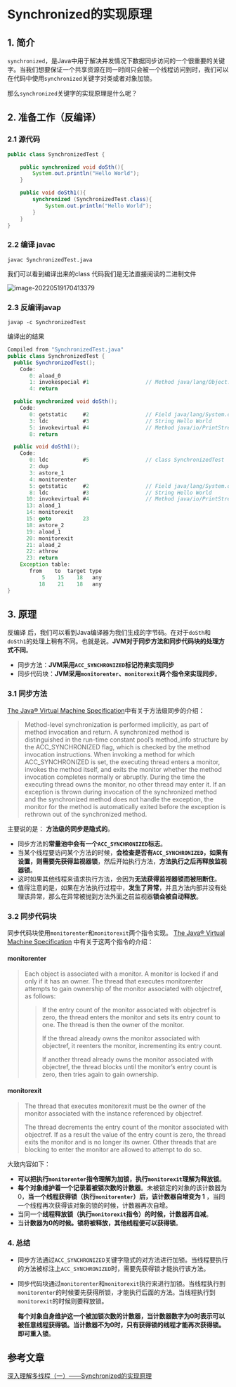 # Synchronized的实现原理

## 1. 简介

`synchronized`，是Java中用于解决并发情况下数据同步访问的一个很重要的关键字。当我们想要保证一个共享资源在同一时间只会被一个线程访问到时，我们可以在代码中使用`synchronized`关键字对类或者对象加锁。

那么`synchronized`关键字的实现原理是什么呢？

## 2. 准备工作（反编译）

### 2.1 源代码

```java
public class SynchronizedTest {

    public synchronized void doSth(){
        System.out.println("Hello World");
    }

    public void doSth1(){
        synchronized (SynchronizedTest.class){
            System.out.println("Hello World");
        }
    }
}
```

### 2.2 编译 javac

```
javac SynchronizedTest.java
```

我们可以看到编译出来的class 代码我们是无法直接阅读的二进制文件

![image-20220519170413379](https://zszblog.oss-cn-beijing.aliyuncs.com/zszblog/image-20220519170413379.png)

### 2.3 反编译javap

```
javap -c SynchronizedTest
```

编译出的结果

```java
Compiled from "SynchronizedTest.java"
public class SynchronizedTest {
  public SynchronizedTest();
    Code:
       0: aload_0
       1: invokespecial #1                  // Method java/lang/Object."<init>":()V
       4: return

  public synchronized void doSth();
    Code:
       0: getstatic     #2                  // Field java/lang/System.out:Ljava/io/PrintStream;
       3: ldc           #3                  // String Hello World
       5: invokevirtual #4                  // Method java/io/PrintStream.println:(Ljava/lang/String;)V
       8: return

  public void doSth1();
    Code:
       0: ldc           #5                  // class SynchronizedTest
       2: dup
       3: astore_1
       4: monitorenter
       5: getstatic     #2                  // Field java/lang/System.out:Ljava/io/PrintStream;
       8: ldc           #3                  // String Hello World
      10: invokevirtual #4                  // Method java/io/PrintStream.println:(Ljava/lang/String;)V
      13: aload_1
      14: monitorexit
      15: goto          23
      18: astore_2
      19: aload_1
      20: monitorexit
      21: aload_2
      22: athrow
      23: return
    Exception table:
       from    to  target type
           5    15    18   any
          18    21    18   any
}
```

## 3. 原理

反编译 后，我们可以看到Java编译器为我们生成的字节码。在对于`doSth`和`doSth1`的处理上稍有不同。也就是说。**JVM对于同步方法和同步代码块的处理方式不同**。

- 同步方法：**JVM采用`ACC_SYNCHRONIZED`标记符来实现同步**
- 同步代码块：**JVM采用`monitorenter`、`monitorexit`两个指令来实现同步**。

### 3.1 同步方法

[The Java® Virtual Machine Specification](https://docs.oracle.com/javase/specs/jvms/se8/html/jvms-2.html#jvms-2.11.10)中有关于方法级同步的介绍：

> Method-level synchronization is performed implicitly, as part of method invocation and return. A synchronized method is distinguished in the run-time constant pool’s method_info structure by the ACC_SYNCHRONIZED flag, which is checked by the method invocation instructions. When invoking a method for which ACC_SYNCHRONIZED is set, the executing thread enters a monitor, invokes the method itself, and exits the monitor whether the method invocation completes normally or abruptly. During the time the executing thread owns the monitor, no other thread may enter it. If an exception is thrown during invocation of the synchronized method and the synchronized method does not handle the exception, the monitor for the method is automatically exited before the exception is rethrown out of the synchronized method.

主要说的是： **方法级的同步是隐式的**。

- 同步方法的**常量池中会有一个`ACC_SYNCHRONIZED`标志**。
- 当某个线程要访问某个方法的时候，**会检查是否有`ACC_SYNCHRONIZED`，如果有设置，则需要先获得监视器锁**，然后开始执行方法，**方法执行之后再释放监视器锁**。
- 这时如果其他线程来请求执行方法，会因为**无法获得监视器锁而被阻断住**。
- 值得注意的是，如果在方法执行过程中，**发生了异常**，并且方法内部并没有处理该异常，那么在异常被抛到方法外面之前监视器**锁会被自动释放**。

### 3.2 同步代码块

同步代码块使用`monitorenter`和`monitorexit`两个指令实现。 [The Java® Virtual Machine Specification](https://docs.oracle.com/javase/specs/jvms/se8/html/jvms-6.html) 中有关于这两个指令的介绍：

#### monitorenter

> Each object is associated with a monitor. A monitor is locked if and only if it has an owner. The thread that executes monitorenter attempts to gain ownership of the monitor associated with objectref, as follows:
>
> > If the entry count of the monitor associated with objectref is zero, the thread enters the monitor and sets its entry count to one. The thread is then the owner of the monitor.
> >
> > If the thread already owns the monitor associated with objectref, it reenters the monitor, incrementing its entry count.
> >
> > If another thread already owns the monitor associated with objectref, the thread blocks until the monitor’s entry count is zero, then tries again to gain ownership.

#### monitorexit

> The thread that executes monitorexit must be the owner of the monitor associated with the instance referenced by objectref.
>
> The thread decrements the entry count of the monitor associated with objectref. If as a result the value of the entry count is zero, the thread exits the monitor and is no longer its owner. Other threads that are blocking to enter the monitor are allowed to attempt to do so.

大致内容如下： 

- **可以把执行`monitorenter`指令理解为加锁，执行`monitorexit`理解为释放锁**。
-  **每个对象维护着一个记录着被锁次数的计数器**。未被锁定的对象的该计数器为0，**当一个线程获得锁（执行`monitorenter`）后，该计数器自增变为 1** ，当同一个线程再次获得该对象的锁的时候，计数器再次自增。
- 当同一个**线程释放锁（执行`monitorexit`指令）的时候，计数器再自减**。
- 当**计数器为0的时候。锁将被释放，其他线程便可以获得锁**。

### 4. 总结

- 同步方法通过`ACC_SYNCHRONIZED`关键字隐式的对方法进行加锁。当线程要执行的方法被标注上`ACC_SYNCHRONIZED`时，需要先获得锁才能执行该方法。

- 同步代码块通过`monitorenter`和`monitorexit`执行来进行加锁。当线程执行到`monitorenter`的时候要先获得所锁，才能执行后面的方法。当线程执行到`monitorexit`的时候则要释放锁。

  **每个对象自身维护这一个被加锁次数的计数器，当计数器数字为0时表示可以被任意线程获得锁。当计数器不为0时，只有获得锁的线程才能再次获得锁。即可重入锁**。

## 参考文章

[深入理解多线程（一）——Synchronized的实现原理](https://www.hollischuang.com/archives/1883)